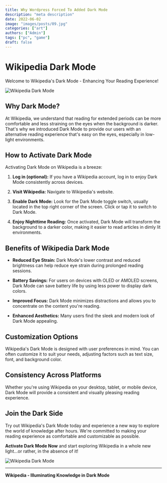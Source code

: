 ```yaml
---
title: Why Wordpress Forced To Added Dark Mode
description: "meta description"
date: 2022-06-02
image: "images/posts/09.jpg"
categories: ["art"]
authors: ["Admin"]
tags: ["pc", "game"]
draft: false
---
```


# Wikipedia Dark Mode

Welcome to Wikipedia's Dark Mode - Enhancing Your Reading Experience!

![Wikipedia Dark Mode](your-image-url.png)

## Why Dark Mode?

At Wikipedia, we understand that reading for extended periods can be more comfortable and less straining on the eyes when the background is darker. That's why we introduced Dark Mode to provide our users with an alternative reading experience that's easy on the eyes, especially in low-light environments.

## How to Activate Dark Mode

Activating Dark Mode on Wikipedia is a breeze:

1. **Log in (optional):** If you have a Wikipedia account, log in to enjoy Dark Mode consistently across devices.

2. **Visit Wikipedia:** Navigate to Wikipedia's website.

3. **Enable Dark Mode:** Look for the Dark Mode toggle switch, usually located in the top right corner of the screen. Click or tap it to switch to Dark Mode.

4. **Enjoy Nighttime Reading:** Once activated, Dark Mode will transform the background to a darker color, making it easier to read articles in dimly lit environments.

## Benefits of Wikipedia Dark Mode

- **Reduced Eye Strain:** Dark Mode's lower contrast and reduced brightness can help reduce eye strain during prolonged reading sessions.

- **Battery Savings:** For users on devices with OLED or AMOLED screens, Dark Mode can save battery life by using less power to display dark colors.

- **Improved Focus:** Dark Mode minimizes distractions and allows you to concentrate on the content you're reading.

- **Enhanced Aesthetics:** Many users find the sleek and modern look of Dark Mode appealing.

## Customization Options

Wikipedia's Dark Mode is designed with user preferences in mind. You can often customize it to suit your needs, adjusting factors such as text size, font, and background color.

## Consistency Across Platforms

Whether you're using Wikipedia on your desktop, tablet, or mobile device, Dark Mode will provide a consistent and visually pleasing reading experience.

## Join the Dark Side

Try out Wikipedia's Dark Mode today and experience a new way to explore the world of knowledge after hours. We're committed to making your reading experience as comfortable and customizable as possible.

**Activate Dark Mode Now** and start exploring Wikipedia in a whole new light...or rather, in the absence of it!

![Wikipedia Dark Mode](your-image-url.png)

---
**Wikipedia - Illuminating Knowledge in Dark Mode**
